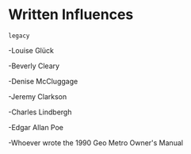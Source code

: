 # Written Influences

`legacy`

-Louise Glück

-Beverly Cleary

-Denise McCluggage

-Jeremy Clarkson

-Charles Lindbergh

-Edgar Allan Poe

-Whoever wrote the 1990 Geo Metro Owner's Manual
